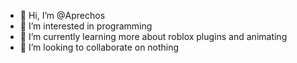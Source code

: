 - 👋 Hi, I’m @Aprechos
- 👀 I’m interested in programming
- 🌱 I’m currently learning more about roblox plugins and animating
- 💞️ I’m looking to collaborate on nothing

<!---
Aprechos/Aprechos is a ✨ special ✨ repository because its `README.md` (this file) appears on your GitHub profile.
You can click the Preview link to take a look at your changes.
--->
